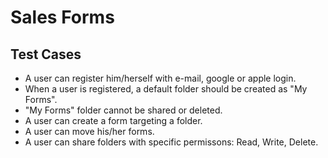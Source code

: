 # Sales Forms

## Test Cases

- A user can register him/herself with e-mail, google or apple login.
- When a user is registered, a default folder should be created as "My Forms".
- "My Forms" folder cannot be shared or deleted.
- A user can create a form targeting a folder.
- A user can move his/her forms.
- A user can share folders with specific permissons: Read, Write, Delete.